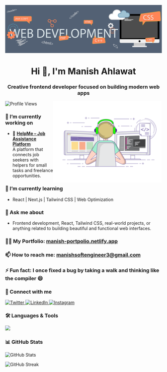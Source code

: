 ![logo](https://github.com/Manish-pro854/Manish-pro854/blob/main/banner.gif)

<h1 align="center">Hi 👋, I'm Manish Ahlawat</h1>
<h3 align="center">Creative frontend developer focused on building modern web apps</h3>

<img align="right" alt="coding" width="350" src="https://github.com/Manish-pro854/Manish-pro854/blob/main/coding.gif" />

<p align="left"> 
  <img src="https://komarev.com/ghpvc/?username=manish-pro854&label=Profile%20views&color=0e75b6&style=flat" alt="Profile Views" /> 
</p>

### 🔭 I’m currently working on
- 🚀 [**HelpMe – Job Assistance Platform**](https://help-mee.netlify.app)  
  A platform that connects job seekers with helpers for small tasks and freelance opportunities.

### 🌱 I’m currently learning
- React | Next.js | Tailwind CSS | Web Optimization

### 💬 Ask me about
- Frontend development, React, Tailwind CSS, real-world projects, or anything related to building beautiful and functional web interfaces.

### 👨‍💻 My Portfolio: [manish-portpolio.netlify.app](http://manish-portpolio.netlify.app)

### 📫 How to reach me: **manishsoftengineer3@gmail.com**

### ⚡ Fun fact: I once fixed a bug by taking a walk and thinking like the compiler 😄

### 🤝 Connect with me

<a href="https://twitter.com/manishsoftengg" target="_blank">
  <img src="https://raw.githubusercontent.com/rahuldkjain/github-profile-readme-generator/master/src/images/icons/Social/twitter.svg" alt="Twitter" height="30" width="40" />
</a>
<a href="https://linkedin.com/in/manish-ahlawat-16514925a" target="_blank">
  <img src="https://raw.githubusercontent.com/rahuldkjain/github-profile-readme-generator/master/src/images/icons/Social/linked-in-alt.svg" alt="LinkedIn" height="30" width="40" />
</a>
<a href="https://instagram.com/minku_ahlawat" target="_blank">
  <img src="https://raw.githubusercontent.com/rahuldkjain/github-profile-readme-generator/master/src/images/icons/Social/instagram.svg" alt="Instagram" height="30" width="40" />
</a>

<h3>🛠️ Languages & Tools</h3>

<p>
  <img src="https://skillicons.dev/icons?i=html,css,js,react,nextjs,tailwind,redux,bootstrap,git,github,vscode,figma,framer" />
</p>


### 📊 GitHub Stats
<p>
  <img src="https://github-readme-stats.vercel.app/api?username=manish-pro854&show_icons=true&locale=en" alt="GitHub Stats" />
</p>

<p>
  <img src="https://github-readme-streak-stats.herokuapp.com/?user=manish-pro854" alt="GitHub Streak" />
</p>
